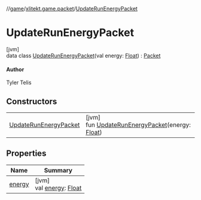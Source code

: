 //[game](../../../index.md)/[xlitekt.game.packet](../index.md)/[UpdateRunEnergyPacket](index.md)

# UpdateRunEnergyPacket

[jvm]\
data class [UpdateRunEnergyPacket](index.md)(val energy: [Float](https://kotlinlang.org/api/latest/jvm/stdlib/kotlin/-float/index.html)) : [Packet](../-packet/index.md)

#### Author

Tyler Telis

## Constructors

| | |
|---|---|
| [UpdateRunEnergyPacket](-update-run-energy-packet.md) | [jvm]<br>fun [UpdateRunEnergyPacket](-update-run-energy-packet.md)(energy: [Float](https://kotlinlang.org/api/latest/jvm/stdlib/kotlin/-float/index.html)) |

## Properties

| Name | Summary |
|---|---|
| [energy](energy.md) | [jvm]<br>val [energy](energy.md): [Float](https://kotlinlang.org/api/latest/jvm/stdlib/kotlin/-float/index.html) |
